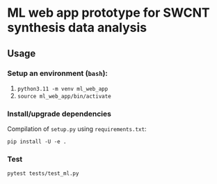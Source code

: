 # ML web app prototype for SWCNT synthesis data analysis

## Usage
### Setup an environment (`bash`):
1. ```python3.11 -m venv ml_web_app```
1. ```source ml_web_app/bin/activate```

### Install/upgrade dependencies
Compilation of `setup.py` using `requirements.txt`:

```pip install -U -e .```

### Test
```pytest tests/test_ml.py```